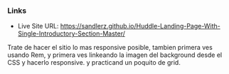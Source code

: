 ### Links

- Live Site URL: https://sandlerz.github.io/Huddle-Landing-Page-With-Single-Introductory-Section-Master/

Trate de hacer el sitio lo mas responsive posible, tambien primera ves usando Rem, y primera ves linkeando la imagen del background desde el CSS y hacerlo responsive. y practicand un poquito de grid.
